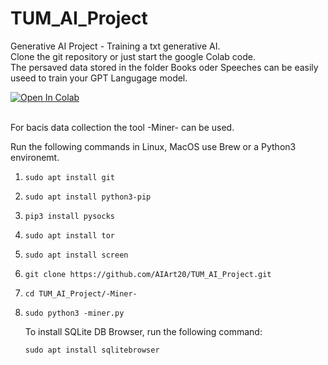 # TUM_AI_Project
Generative AI Project - Training a txt generative AI.
<br />
Clone the git repository or just start the google Colab code.
<br />
The persaved data stored in the folder Books oder Speeches can be easily useed to train your GPT Langugage model.

<a target="_blank" href="[https://colab.research.google.com/github/AIArt20/TUM_AI_Project/blob/main/Generative_AI_Project_TUM.ipynb](https://colab.research.google.com/drive/1dFLtHzyBwoJ7W8nyYVOo7bgC7ECollLY?usp=sharing)">
  <img src="https://colab.research.google.com/assets/colab-badge.svg" alt="Open In Colab"/>
</a>
<br />
<br />

For bacis data collection the tool -Miner- can be used.

Run the following commands in Linux,  MacOS use Brew or a Python3 environemt. 

1. ```
   sudo apt install git
   ```

2. ```
   sudo apt install python3-pip
   ```

3. ```
   pip3 install pysocks
   ```

4. ```
   sudo apt install tor
   ```

5. ```
   sudo apt install screen
   ```

6. ```
   git clone https://github.com/AIArt20/TUM_AI_Project.git
   ```

7. ```
   cd TUM_AI_Project/-Miner-
   ```

8. ```
   sudo python3 -miner.py
   ```

   To install SQLite DB Browser, run the following command:

   ```
   sudo apt install sqlitebrowser
   ```
